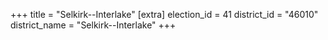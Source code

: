 +++
title = "Selkirk--Interlake"
[extra]
election_id = 41
district_id = "46010"
district_name = "Selkirk--Interlake"
+++
